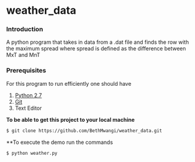 # weather_data

### Introduction
A python program  that takes in data from a .dat file and finds the row with the maximum spread where spread is defined as the difference between MxT and MnT

### Prerequisites
For this program to run efficiently one should have
  1. [Python 2.7](https://www.python.org/)
  2. [Git](https://github.com/git/git)
  3. Text Editor

**To be able to get this project to your local machine**


```sh
$ git clone https://github.com/BethMwangi/weather_data.git
```
**To execute the demo run the commands
 ```sh
$ python weather.py

